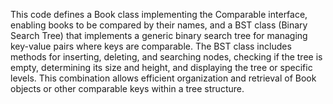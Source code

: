 This code defines a Book class implementing the Comparable<Book> interface, enabling books to be compared by their names, and a BST class (Binary Search Tree) that implements a generic binary search tree for managing key-value pairs where keys are comparable. The BST class includes methods for inserting, deleting, and searching nodes, checking if the tree is empty, determining its size and height, and displaying the tree or specific levels. This combination allows efficient organization and retrieval of Book objects or other comparable keys within a tree structure.





